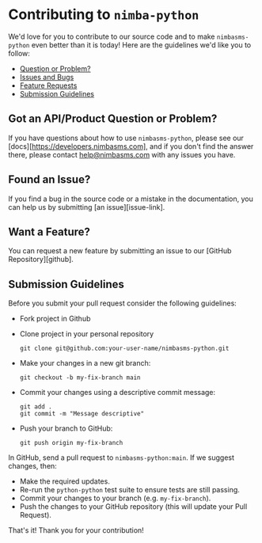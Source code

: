 # Contributing to `nimba-python`

We'd love for you to contribute to our source code and to make `nimbasms-python`
even better than it is today! Here are the guidelines we'd like you to follow:

 - [Question or Problem?](#question)
 - [Issues and Bugs](#issue)
 - [Feature Requests](#feature)
 - [Submission Guidelines](#submit)


## <a name="question"></a> Got an API/Product Question or Problem?

 If you have questions about how to use `nimbasms-python`, please see our
[docs][https://developers.nimbasms.com], and if you don't find the answer there, please contact
[help@nimbasms.com](mailto:help@nimbasms.com) with any issues you have.


## <a name="issue"></a> Found an Issue?

If you find a bug in the source code or a mistake in the documentation, you can
help us by submitting [an issue][issue-link].


## <a name="feature"></a> Want a Feature?

You can request a new feature by submitting an issue to our
[GitHub Repository][github].


## <a name="submit"></a> Submission Guidelines
Before you submit your pull request consider the following guidelines:

* Fork project in Github

* Clone project in your personal repository

	```shell
	git clone git@github.com:your-user-name/nimbasms-python.git
    ```

* Make your changes in a new git branch:

    ```shell
    git checkout -b my-fix-branch main
    ```

* Commit your changes using a descriptive commit message:

    ```shell
    git add .
    git commit -m "Message descriptive"
    ```

* Push your branch to GitHub:

    ```shell
    git push origin my-fix-branch
    ```

In GitHub, send a pull request to `nimbasms-python:main`.
If we suggest changes, then:

* Make the required updates.
* Re-run the `python-python` test suite to ensure tests are still passing.
* Commit your changes to your branch (e.g. `my-fix-branch`).
* Push the changes to your GitHub repository (this will update your Pull Request).

That's it! Thank you for your contribution!